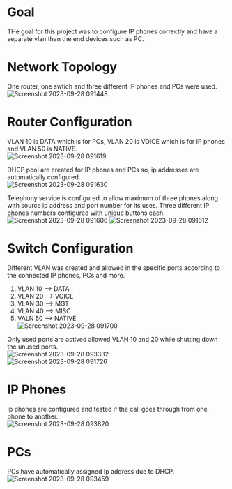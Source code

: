 # Goal
THe goal for this project was to configure IP phones correctly and have a separate vlan than the end devices such as PC.

# Network Topology
One router, one swtich and three different IP phones and PCs were used.<br>
![Screenshot 2023-09-28 091448](https://github.com/Kendra0004/CiscoNetwork_Lab/assets/142570738/740b310e-6a5d-4cfd-87bf-ef229bed70f1)

# Router Configuration
VLAN 10 is DATA which is for PCs, VLAN 20 is VOICE which is for IP phones and VLAN 50 is NATIVE.<br>
![Screenshot 2023-09-28 091619](https://github.com/Kendra0004/CiscoNetwork_Lab/assets/142570738/81184cb1-310e-4c03-a31a-4d408913e3fc)<br>

DHCP pool are created for IP phones and PCs so, ip addresses are automatically configured.<br>
![Screenshot 2023-09-28 091630](https://github.com/Kendra0004/CiscoNetwork_Lab/assets/142570738/a4be098a-9416-44e3-97d7-97acc0a16904)

Telephony service is configured to allow maximum of three phones along with source ip address and port number for its uses.
Three different IP phones numbers configured with unique buttons each.<br>
![Screenshot 2023-09-28 091606](https://github.com/Kendra0004/CiscoNetwork_Lab/assets/142570738/66c6098e-dba9-416e-a98a-5c28027adc44)
![Screenshot 2023-09-28 091612](https://github.com/Kendra0004/CiscoNetwork_Lab/assets/142570738/dc86df55-09f1-4861-901b-4a4e2185d0d7)

# Switch Configuration
Different VLAN was created and allowed in the specific ports according to the connected IP phones, PCs and more.<br>
1. VLAN 10 --> DATA<br>
2. VLAN 20 --> VOICE<br>
3. VLAN 30 --> MGT<br>
4. VLAN 40 --> MISC<br>
5. VALN 50 --> NATIVE<br>
![Screenshot 2023-09-28 091700](https://github.com/Kendra0004/CiscoNetwork_Lab/assets/142570738/39c971f4-afa1-42d3-8298-b8fd5bb262a8)

Only used ports are actived allowed VLAN 10 and 20 while shutting down the unused ports.<br>
![Screenshot 2023-09-28 093332](https://github.com/Kendra0004/CiscoNetwork_Lab/assets/142570738/cda446d0-7397-418b-84ce-0701cd178201)<br>
![Screenshot 2023-09-28 091726](https://github.com/Kendra0004/CiscoNetwork_Lab/assets/142570738/2ead9ae3-ca6a-4464-98a5-2db37bbff097)<br>

# IP Phones
Ip phones are configured and tested if the call goes through from one phone to another.<br>
![Screenshot 2023-09-28 093820](https://github.com/Kendra0004/CiscoNetwork_Lab/assets/142570738/dc250faf-6c3f-4099-94f2-04a2bffa5135)

# PCs
PCs have automatically assigned Ip address due to DHCP.<br>
![Screenshot 2023-09-28 093459](https://github.com/Kendra0004/CiscoNetwork_Lab/assets/142570738/a26cd27f-f062-42e1-8f31-abb36a6b0f57)




